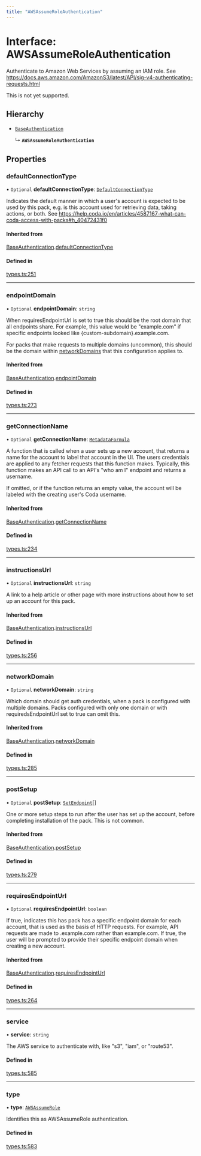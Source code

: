 ```yaml
---
title: "AWSAssumeRoleAuthentication"
---
```

# Interface: AWSAssumeRoleAuthentication

Authenticate to Amazon Web Services by assuming an IAM role.
See https://docs.aws.amazon.com/AmazonS3/latest/API/sig-v4-authenticating-requests.html

This is not yet supported.

## Hierarchy

- [`BaseAuthentication`](BaseAuthentication.md)

  ↳ **`AWSAssumeRoleAuthentication`**

## Properties

### defaultConnectionType

• `Optional` **defaultConnectionType**: [`DefaultConnectionType`](../enums/DefaultConnectionType.md)

Indicates the default manner in which a user's account is expected to be used by this pack,
e.g. is this account used for retrieving data, taking actions, or both.
See https://help.coda.io/en/articles/4587167-what-can-coda-access-with-packs#h_40472431f0

#### Inherited from

[BaseAuthentication](BaseAuthentication.md).[defaultConnectionType](BaseAuthentication.md#defaultconnectiontype)

#### Defined in

[types.ts:251](https://github.com/coda/packs-sdk/blob/main/types.ts#L251)

___

### endpointDomain

• `Optional` **endpointDomain**: `string`

When requiresEndpointUrl is set to true this should be the root domain that all endpoints share.
For example, this value would be "example.com" if specific endpoints looked like {custom-subdomain}.example.com.

For packs that make requests to multiple domains (uncommon), this should be the domain within
[networkDomains](PackDefinition.md#networkdomains) that this configuration applies to.

#### Inherited from

[BaseAuthentication](BaseAuthentication.md).[endpointDomain](BaseAuthentication.md#endpointdomain)

#### Defined in

[types.ts:273](https://github.com/coda/packs-sdk/blob/main/types.ts#L273)

___

### getConnectionName

• `Optional` **getConnectionName**: [`MetadataFormula`](../types/MetadataFormula.md)

A function that is called when a user sets up a new account, that returns a name for
the account to label that account in the UI. The users credentials are applied to any
fetcher requests that this function makes. Typically, this function makes an API call
to an API's "who am I" endpoint and returns a username.

If omitted, or if the function returns an empty value, the account will be labeled
with the creating user's Coda username.

#### Inherited from

[BaseAuthentication](BaseAuthentication.md).[getConnectionName](BaseAuthentication.md#getconnectionname)

#### Defined in

[types.ts:234](https://github.com/coda/packs-sdk/blob/main/types.ts#L234)

___

### instructionsUrl

• `Optional` **instructionsUrl**: `string`

A link to a help article or other page with more instructions about how to set up an account for this pack.

#### Inherited from

[BaseAuthentication](BaseAuthentication.md).[instructionsUrl](BaseAuthentication.md#instructionsurl)

#### Defined in

[types.ts:256](https://github.com/coda/packs-sdk/blob/main/types.ts#L256)

___

### networkDomain

• `Optional` **networkDomain**: `string`

Which domain should get auth credentials, when a pack is configured with multiple domains.
Packs configured with only one domain or with requiredsEndpointUrl set to true can omit this.

#### Inherited from

[BaseAuthentication](BaseAuthentication.md).[networkDomain](BaseAuthentication.md#networkdomain)

#### Defined in

[types.ts:285](https://github.com/coda/packs-sdk/blob/main/types.ts#L285)

___

### postSetup

• `Optional` **postSetup**: [`SetEndpoint`](SetEndpoint.md)[]

One or more setup steps to run after the user has set up the account, before completing installation of the pack.
This is not common.

#### Inherited from

[BaseAuthentication](BaseAuthentication.md).[postSetup](BaseAuthentication.md#postsetup)

#### Defined in

[types.ts:279](https://github.com/coda/packs-sdk/blob/main/types.ts#L279)

___

### requiresEndpointUrl

• `Optional` **requiresEndpointUrl**: `boolean`

If true, indicates this has pack has a specific endpoint domain for each account, that is used
as the basis of HTTP requests. For example, API requests are made to <custom-subdomain>.example.com
rather than example.com. If true, the user will be prompted to provide their specific endpoint domain
when creating a new account.

#### Inherited from

[BaseAuthentication](BaseAuthentication.md).[requiresEndpointUrl](BaseAuthentication.md#requiresendpointurl)

#### Defined in

[types.ts:264](https://github.com/coda/packs-sdk/blob/main/types.ts#L264)

___

### service

• **service**: `string`

The AWS service to authenticate with, like "s3", "iam", or "route53".

#### Defined in

[types.ts:585](https://github.com/coda/packs-sdk/blob/main/types.ts#L585)

___

### type

• **type**: [`AWSAssumeRole`](../enums/AuthenticationType.md#awsassumerole)

Identifies this as AWSAssumeRole authentication.

#### Defined in

[types.ts:583](https://github.com/coda/packs-sdk/blob/main/types.ts#L583)
